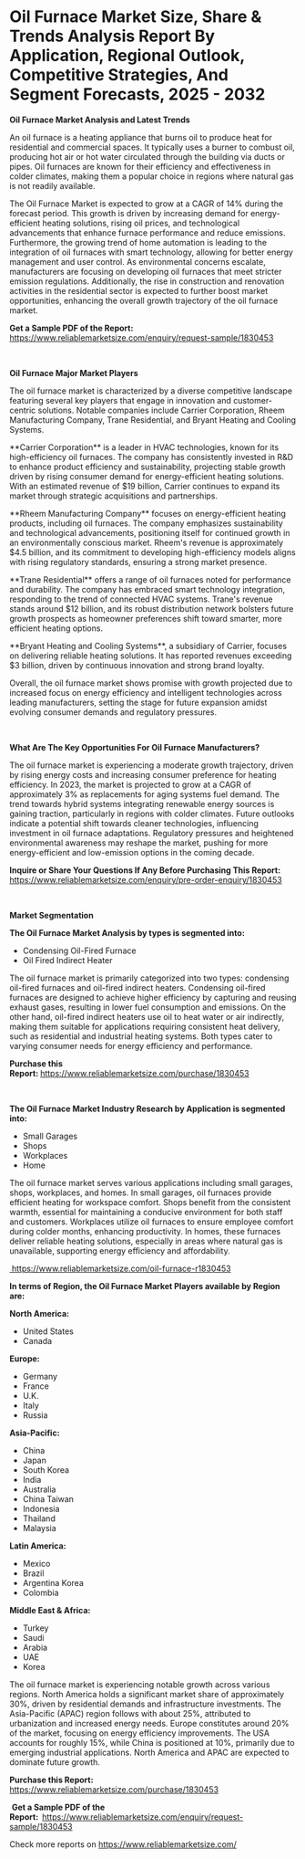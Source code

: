 <p><h1>Oil Furnace Market Size, Share & Trends Analysis Report By Application, Regional Outlook, Competitive Strategies, And Segment Forecasts, 2025 - 2032</h1></p><p><strong>Oil Furnace Market Analysis and Latest Trends</strong></p>
<p><p>An oil furnace is a heating appliance that burns oil to produce heat for residential and commercial spaces. It typically uses a burner to combust oil, producing hot air or hot water circulated through the building via ducts or pipes. Oil furnaces are known for their efficiency and effectiveness in colder climates, making them a popular choice in regions where natural gas is not readily available.</p><p>The Oil Furnace Market is expected to grow at a CAGR of 14% during the forecast period. This growth is driven by increasing demand for energy-efficient heating solutions, rising oil prices, and technological advancements that enhance furnace performance and reduce emissions. Furthermore, the growing trend of home automation is leading to the integration of oil furnaces with smart technology, allowing for better energy management and user control. As environmental concerns escalate, manufacturers are focusing on developing oil furnaces that meet stricter emission regulations. Additionally, the rise in construction and renovation activities in the residential sector is expected to further boost market opportunities, enhancing the overall growth trajectory of the oil furnace market.</p></p>
<p><strong>Get a Sample PDF of the Report:&nbsp;</strong> <a href="https://www.reliablemarketsize.com/enquiry/request-sample/1830453?utm_campaign=1898&utm_medium=2&utm_source=Github&utm_content=ia&utm_term=10042025&utm_id=oil-furnace">https://www.reliablemarketsize.com/enquiry/request-sample/1830453</a></p>
<p>&nbsp;</p>
<p><strong>Oil Furnace Major Market Players</strong></p>
<p><p>The oil furnace market is characterized by a diverse competitive landscape featuring several key players that engage in innovation and customer-centric solutions. Notable companies include Carrier Corporation, Rheem Manufacturing Company, Trane Residential, and Bryant Heating and Cooling Systems.</p><p>**Carrier Corporation** is a leader in HVAC technologies, known for its high-efficiency oil furnaces. The company has consistently invested in R&D to enhance product efficiency and sustainability, projecting stable growth driven by rising consumer demand for energy-efficient heating solutions. With an estimated revenue of $19 billion, Carrier continues to expand its market through strategic acquisitions and partnerships.</p><p>**Rheem Manufacturing Company** focuses on energy-efficient heating products, including oil furnaces. The company emphasizes sustainability and technological advancements, positioning itself for continued growth in an environmentally conscious market. Rheem's revenue is approximately $4.5 billion, and its commitment to developing high-efficiency models aligns with rising regulatory standards, ensuring a strong market presence.</p><p>**Trane Residential** offers a range of oil furnaces noted for performance and durability. The company has embraced smart technology integration, responding to the trend of connected HVAC systems. Trane's revenue stands around $12 billion, and its robust distribution network bolsters future growth prospects as homeowner preferences shift toward smarter, more efficient heating options.</p><p>**Bryant Heating and Cooling Systems**, a subsidiary of Carrier, focuses on delivering reliable heating solutions. It has reported revenues exceeding $3 billion, driven by continuous innovation and strong brand loyalty.</p><p>Overall, the oil furnace market shows promise with growth projected due to increased focus on energy efficiency and intelligent technologies across leading manufacturers, setting the stage for future expansion amidst evolving consumer demands and regulatory pressures.</p></p>
<p>&nbsp;</p>
<p><strong>What Are The Key Opportunities For Oil Furnace Manufacturers?</strong></p>
<p><p>The oil furnace market is experiencing a moderate growth trajectory, driven by rising energy costs and increasing consumer preference for heating efficiency. In 2023, the market is projected to grow at a CAGR of approximately 3% as replacements for aging systems fuel demand. The trend towards hybrid systems integrating renewable energy sources is gaining traction, particularly in regions with colder climates. Future outlooks indicate a potential shift towards cleaner technologies, influencing investment in oil furnace adaptations. Regulatory pressures and heightened environmental awareness may reshape the market, pushing for more energy-efficient and low-emission options in the coming decade.</p></p>
<p><strong>Inquire or Share Your Questions If Any Before Purchasing This Report:</strong> <a href="https://www.reliablemarketsize.com/enquiry/pre-order-enquiry/1830453?utm_campaign=1898&utm_medium=2&utm_source=Github&utm_content=ia&utm_term=10042025&utm_id=oil-furnace">https://www.reliablemarketsize.com/enquiry/pre-order-enquiry/1830453</a></p>
<p>&nbsp;</p>
<p><strong>Market Segmentation</strong></p>
<p><strong>The Oil Furnace Market Analysis by types is segmented into:</strong></p>
<p><ul><li>Condensing Oil-Fired Furnace</li><li>Oil Fired Indirect Heater</li></ul></p>
<p><p>The oil furnace market is primarily categorized into two types: condensing oil-fired furnaces and oil-fired indirect heaters. Condensing oil-fired furnaces are designed to achieve higher efficiency by capturing and reusing exhaust gases, resulting in lower fuel consumption and emissions. On the other hand, oil-fired indirect heaters use oil to heat water or air indirectly, making them suitable for applications requiring consistent heat delivery, such as residential and industrial heating systems. Both types cater to varying consumer needs for energy efficiency and performance.</p></p>
<p><strong>Purchase this Report:&nbsp;</strong><a href="https://www.reliablemarketsize.com/purchase/1830453?utm_campaign=1898&utm_medium=2&utm_source=Github&utm_content=ia&utm_term=10042025&utm_id=oil-furnace">https://www.reliablemarketsize.com/purchase/1830453</a></p>
<p>&nbsp;</p>
<p><strong>The Oil Furnace Market Industry Research by Application is segmented into:</strong></p>
<p><ul><li>Small Garages</li><li>Shops</li><li>Workplaces</li><li>Home</li></ul></p>
<p><p>The oil furnace market serves various applications including small garages, shops, workplaces, and homes. In small garages, oil furnaces provide efficient heating for workspace comfort. Shops benefit from the consistent warmth, essential for maintaining a conducive environment for both staff and customers. Workplaces utilize oil furnaces to ensure employee comfort during colder months, enhancing productivity. In homes, these furnaces deliver reliable heating solutions, especially in areas where natural gas is unavailable, supporting energy efficiency and affordability.</p></p>
<p><a href="https://www.reliablemarketsize.com/oil-furnace-r1830453?utm_campaign=1898&utm_medium=2&utm_source=Github&utm_content=ia&utm_term=10042025&utm_id=oil-furnace">&nbsp;https://www.reliablemarketsize.com/oil-furnace-r1830453</a></p>
<p><strong>In terms of Region, the Oil Furnace Market Players available by Region are:</strong></p>
<p>
    <p> <strong> North America: </strong>
        <ul>
            <li>United States</li>
            <li>Canada</li>
        </ul>
        </p> 
    <p> <strong> Europe: </strong>
        <ul>
            <li>Germany</li>
            <li>France</li>
            <li>U.K.</li>
            <li>Italy</li>
            <li>Russia</li>
        </ul>
        </p> 
    <p> <strong> Asia-Pacific: </strong>
        <ul>
            <li>China</li>
            <li>Japan</li>
            <li>South Korea</li>
            <li>India</li>
            <li>Australia</li>
            <li>China Taiwan</li>
            <li>Indonesia</li>
            <li>Thailand</li>
            <li>Malaysia</li>
        </ul>
        </p> 
    <p> <strong> Latin America: </strong>
        <ul>
            <li>Mexico</li>
            <li>Brazil</li>
            <li>Argentina Korea</li>
            <li>Colombia</li>
        </ul>
        </p> 
    <p> <strong> Middle East & Africa: </strong>
        <ul>
            <li>Turkey</li>
            <li>Saudi</li>
            <li>Arabia</li>
            <li>UAE</li>
            <li>Korea</li>
        </ul>
    </p>
    </p>
<p><p>The oil furnace market is experiencing notable growth across various regions. North America holds a significant market share of approximately 30%, driven by residential demands and infrastructure investments. The Asia-Pacific (APAC) region follows with about 25%, attributed to urbanization and increased energy needs. Europe constitutes around 20% of the market, focusing on energy efficiency improvements. The USA accounts for roughly 15%, while China is positioned at 10%, primarily due to emerging industrial applications. North America and APAC are expected to dominate future growth.</p></p>
<p><strong>Purchase this Report: </strong><a href="https://www.reliablemarketsize.com/purchase/1830453?utm_campaign=1898&utm_medium=2&utm_source=Github&utm_content=ia&utm_term=10042025&utm_id=oil-furnace">https://www.reliablemarketsize.com/purchase/1830453</a></p>
<p>&nbsp;<strong>Get a Sample PDF of the Report:&nbsp;&nbsp;</strong><a href="https://www.reliablemarketsize.com/enquiry/request-sample/1830453?utm_campaign=1898&utm_medium=2&utm_source=Github&utm_content=ia&utm_term=10042025&utm_id=oil-furnace">https://www.reliablemarketsize.com/enquiry/request-sample/1830453</a></p>
<p><strong></strong></p>
<p>Check more reports on <a href="https://www.reliablemarketsize.com/?utm_campaign=1898&utm_medium=2&utm_source=Github&utm_content=ia&utm_term=10042025&utm_id=oil-furnace">https://www.reliablemarketsize.com/</a></p>